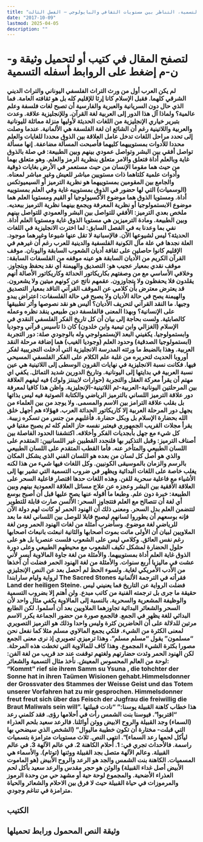 ```yaml
---
title: "التسمية، التناظر بين مستويات الثقافي والبايولوجي – الفصل الثالث"
date: "2017-10-09"
lastmod: 2025-04-05
description: ""
---
```

# **لتصفح المقال في كتيب أو لتحميل وثيقة و-ن-م إضغط على الروابط أسفله** **التسمية**

### لم يكن العرب أول من ورث التراث الفلسفي اليوناني والتراث الديني الشرقي كلهما. فقبل الإسلام كانا إرثا للإقليم كله بل هو ثقافته العامة. فما الذي حال دون السريانية والعبرية والفارسية أن تصبح لغات فلسفة وعلم عالمية؟ ولماذا آل هذا الدور إلى العربية لغة القرآن. وللإنجليزية علاقة. وعدت بتبرير خياري الإنجليزية من اللغات الحديثة لأوليها منزلة مماثلة لليونانية والعربية واللاتينية رغم أن الشائع ان لغة الفلسفة هي الألمانية. عندما وصلت إلى تحدد مراحل اللغات تدخل عامل العلاقة بين الذوق محددا للغايات والعلم محددا للأدوات بمستوييهما كليهما فأصبحت المسألة مضاعفة. إنها مسألة تواصل أفقي بين البشر وتواصل عمودي بينهم وبين الطبيعة: في صلة بالذوق غاية وبالعلم أداة فتعلق والامر متعلق بنظرية الرمز والعلم. وهو متعلق بهما من حيث هما مقوما الإنسان من حيث مستعمر في الأرض بغايات ذوقية وأدوات علمية كلتاهما ذات مستويين مباشر للعيش وغير مباشر لمعناه. والجامع بين المقومين بمستوييهما هو نظرية الترميز أو السيميوتكس (الوسميات) التي لها حضور في الذوق بمستوييه غاية وفي العلم بمستوييه أداة. ومستويا الذوق هما موضوع الأكسيولوجيا أو القيم ومستويا العلم هما موضوع الابستمولوجيا أو نظرية المعرفة ويجمع بينهما نظرية الترميز ببعديه. ملخص بعدي الترميز: الأفقي للتواصل بين البشر والعمودي للتواصل بينهم وبين الطبيعة. ومادة الترميزين هي مستويا الذوق غاية ومستويا العلم أداة. نفي بما وعدنا به في الفصل السابق: لما اخترت الانجليزية في اللغات الحديثة؟ ليس لشيوعها الآن. فالإسبانية لا تقل عنها شيوعا وغيرهما موجود. العلة نجدها في علة مآل الكونية الفلسفية والدينية للعرب رغم أن غيرهم في الإقليم كانوا حاصلين على ثقافة أديان الشعوب السابقة واليونان. موقف القرآن الكريم من الأديان السابقة هو عينه موقفه من الفلسفات السابقة: موقف نقدي بمعيار عجيب هو: التصديق والهيمنة أي نقد يحفظ ويتجاوز. وخلافي الأساسي مع من وصفتهم بكاريكاتور الحداثة وكاريكاتور الأصالة أنهم يقلدون فلا يحفظون ولا يتجاوزون. عقمهم ناتج عن كونهم ميتين ولا يشعرون. قد يعترض معترض بأن كلامي عن الموقف القرآني الناقد بمعيار التصديق والهيمنة يصح في حالة الأديان ولا يصبح في حالة الفلسفات: اعتراض يبدو وجيها. ما النقد القرآني لتحريف الأديان؟ أليس هو نقد نصوصها وأثر تطبيقها على الإنسانية؟ وبهذا المعنى فالفلسفة دين طبيعي ينقد نظره وعمله كالصابئية. ولست بحاجة إلى بيان أن كل تاريخ الفكر الفلسفي النقدي في الإسلام (الغزالي وابن تيمية وابن خلدون) كان ذا تأسيس قرآني وجوديا وابستمولوجيا. يكفيني البعد الإبستمولوجي وله بالوجودي صلة: دور التجربة (ابستمولوجيا الصدقية) وحدود العلم (وجوديا الغيب) هما إضافة مرحلة النقد العربية. وهذا بالضبط ما ورثته المدرسة الانجليزية التي أدخلت التجريبية لفكر أوروبا الحديث لتحريره من غلبة علم الكلام على الفكر الفلسفي المسيحي فيها. فكانت نسبة الانجليزية في نهايات القرون الوسطى إلى اللاتينية هي عين نسبة العربية في بدايتها إلى اليونانية. وتاريخ الدورين شديد التماثل. يكفي اي مهتم أن يقرأ معركة العقل والتجربة (حوارات لايبنتز ولوك) فيه ليفهم العلاقة بين المرحلتين اليونانية-العربية-ثم اللاتينية-الإنجليزية. واظن هذا كافيا لمعرفة دور علاقة الترميز اللساني بالترميز الرياضي والكتابة الصوتية فيه ليس بذاتها بل بقلب علاقة الترامز بين الاسم والمسمى. ولا يوجد من بين العلماء من يجهل دور المرحلة العربية إلا كاريكاتور الحداثة العرب. فهؤلاء هم أجهل خلق الله بحضارة الإسلام بل وبكل حضارة. فأغلبهم من جنس من تسكره زبيبة. يقرأ مجلات القريب الجمهوري فيعتبر نفسه حاز العلم كله ثم يصبح مفتيا في كل شيء مع جهل بأبجديات الفكر وأخلاقه. اكتشفنا الحدود الفاصلة بين أصناف الترميز: وقبل التذكير بها فلنحدد القطبين غير اللسانيين: المتقدم على اللسان الطبيعي والمتأخر عنه. فأما القطب المتقدم على اللسان الطبيعي والذي هو أصل كل لسان من بعده هو اللسان الفني الذي يشكل المكان بالرسم والزمان بالموسيقى الكونيين. وكل اللغات فيها شيء من هذا لكنه يغلب خاصة على اللغات البدائية ويظهر في ضروب التسمية التي تشير بها إلى الأشياء مع فاعلية سحرية للفن. وهذه اللغات حدها اقتصار فاعلية السحر على العلاقة الأفقية بين البشر وعجزه عن علاج مسائل العلاقة العمودية بينهم وبين الطبيعة: خبرة دون علم. وطبعا ما أقوله عنها يصح عليها قبل أن أصبح بوسع أي لغة أن تتصالح مع العلم فتتجاوز السحر: الألسن صارت قابلة للتطوير لتتضمن العلم بدل السحر. ومعنى ذلك أن الهنود الحمر لو كانت لهم دولة الآن فإنه بوسعهم أن يطوروا لسانهم ليصبح قابلا للوصل بين اللساني لغة ما بعد للرياضي لغة موضوع. وسأضرب أمثلة من لغات الهنود الحمر ومن لغة الملاويين لبيان أن الأولى ماتت بموت أصحابها والثانية انبعثت بانبعاث اصحابها رغم نفس العائق. وكلامي ليس على الشعوب فلست عنصريا بل هو على حلول الحضارة لمشكل تكيف الشعوب مع محيطهم الطبيعي وعلى دورة الذوق غاية العلم أداة بمستوييهما. والأمثلة من لغة جاوة المالاوية أيسر لأني عشت في ماليزيا أربع سنوات. والأمثلة من لغة الهنود الحمر فضلت أن آخذها من الأدب الأمريكي لغاية. ولسوء الحظ لم أحصل بعد عن النص الإنجليزي لرواية وليام سارابندا The Sacred Stones فقرأته في الترجمة الألمانية Land der heiligen Steine. فضلت الرواية عن التاريخ فما يعنيني ليس حقيقة ما جرى بل ترجمته الفنية من كاتب مبدع. ولن أهتم إلا بضروب التسمية والوظيفة المشعرية والسحرية. بالنسبة إلى المالاوية يكفي مثال واحد لأن السحر والشعائر البدائية تجاوزهما الملاويين بعد أن أسلموا. لكن الطابع البدائي للغة يظهر في الجمع. فالجمع صورة من حضور الجماعة يكرر الاسم مرتين للدلالة على أن الحاضرين كثرة وليس واحدا وذلك هو الترميز التصويري لمعنى الكثرة من الشيء. فلكي يجمع المالاوي مسلم مثلا كما نفعل نحن “مسلمون” يقول “مسلم مسلم”. وهذا ترميزي تصويري إذ نرى معنى الجمع مصورا بكثرة الشيء المجموع. وهذا كاف للمالاوية التي تخطت هذه المرحلة. لكن الهنود الحمر وئدت حضارتهم ولغتهم توقفت عند حد قريب من لغة الفن: لوحة من العالم المحسوس المعيش. نأخذ مثال التسمية والشعائر: “Kommt” rief sie ihrem Samm su Ysuna , die tohchter der Sonne hat in ihren Taümen Wisionen gehabt.Himmelsdonner der Grossvater des Stammes der Weisse Geist und das Totem unserer Vorfahren hat zu mir gesprochen. Himmelsdonner freut freut sich über das Feisch der Jugfrau die freiwillig die Braut Maliwals sein will”. هذا خطاب كاهنة القبيلة يوسنا:” “نادت قبيلتها “اقتربوا”. فيوسنا بنت الشمس رأت في أحلامها رؤى. فقد كلمني رعد (السماء) وجد القبيلة والروح الابيض ووثن أوائلنا. فالرعد سعيد بلحم العذراء التي قبلت- مختارة أن تكون خطيبة ماليوال” (الشخص الذي سيضحي بها ليأكل لحمها رعد السماء)”. انتهى النص. ثلاث مستويات مترامزة بتسميات راسمة. فالأحداث تجري في: 1. أحلام الكاهنة 2. في عالم الآلهة 3. في عالم القبيلة. وعالم الآلهة متصل بجد القبيلة ووثنها (توتام). والأسماء هي المسميات. الكاهنة بنت الشمس والجد هو الرعد والروح الأبيض (هو الماموت الأبيض أصل غداء القبيلة) والوثن هو حجر مقدس والرعد سعيد بأكل لحم العذراء الأضحية. والمجموع لوحة حية أو مشهد حي من وحدة الرموز والمرموزات في حياة القبيلة حيث لا فرق بين الاحلام والشعائر والحياة مترامزة في تناغم وجودي.

## الكتيب

## وثيقة النص المحمول ورابط تحميلها

###
